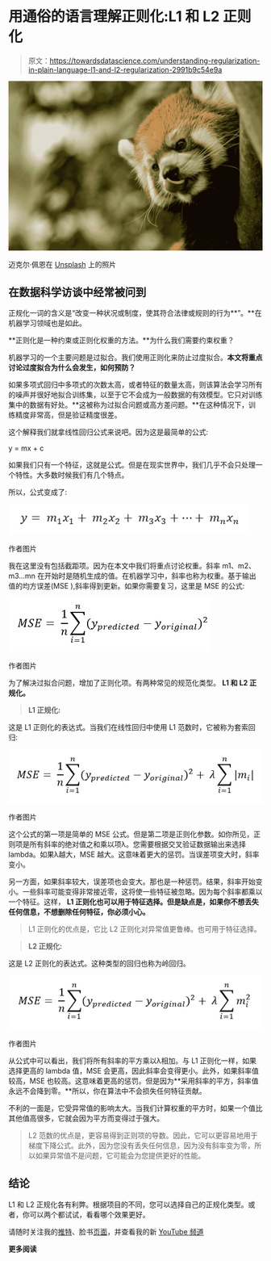 # 用通俗的语言理解正则化:L1 和 L2 正则化

> 原文：<https://towardsdatascience.com/understanding-regularization-in-plain-language-l1-and-l2-regularization-2991b9c54e9a>

![](img/adf7b13c1aac63e17f9064f1e82518bf.png)

迈克尔·佩恩在 [Unsplash](https://unsplash.com?utm_source=medium&utm_medium=referral) 上的照片

## 在数据科学访谈中经常被问到

正规化一词的含义是“改变一种状况或制度，使其符合法律或规则的行为**”。**在机器学习领域也是如此。

**正则化是一种约束或正则化权重的方法。**为什么我们需要约束权重？

机器学习的一个主要问题是过拟合。我们使用正则化来防止过度拟合。**本文将重点讨论过度拟合为什么会发生，如何预防？**

如果多项式回归中多项式的次数太高，或者特征的数量太高，则该算法会学习所有的噪声并很好地拟合训练集，以至于它不会成为一般数据的有效模型。它只对训练集中的数据有好处。**这被称为过拟合问题或高方差问题。**在这种情况下，训练精度非常高，但是验证精度很差。

这个解释我们就拿线性回归公式来说吧。因为这是最简单的公式:

y = mx + c

如果我们只有一个特征，这就是公式。但是在现实世界中，我们几乎不会只处理一个特性。大多数时候我们有几个特点。

所以，公式变成了:

![](img/ccba4a17c92a56de66cf091c71f399c0.png)

作者图片

我在这里没有包括截距项。因为在本文中我们将重点讨论权重。斜率 m1、m2、m3…mn 在开始时是随机生成的值。在机器学习中，斜率也称为权重。基于输出值的均方误差(MSE ),斜率得到更新。如果你需要复习，这里是 MSE 的公式:

![](img/19d393904b4846ccd6bff83664a03207.png)

作者图片

为了解决过拟合问题，增加了正则化项。有两种常见的规范化类型。 **L1 和 L2 正规化。**

> **L1 正规化:**

这是 L1 正则化的表达式。当我们在线性回归中使用 L1 范数时，它被称为套索回归:

![](img/4d60a95a3ca2052e7d26be66ffedeb0e.png)

作者图片

这个公式的第一项是简单的 MSE 公式。但是第二项是正则化参数。如你所见，正则项是所有斜率的绝对值之和乘以项λ。您需要根据交叉验证数据输出来选择 lambda。如果λ越大，MSE 越大。这意味着更大的惩罚。当误差项变大时，斜率变小。

另一方面，如果斜率较大，误差项也会变大。那也是一种惩罚。结果，斜率开始变小。一些斜率可能变得非常接近零，这将使一些特征被忽略。因为每个斜率都乘以一个特征。这样， **L1 正则化也可以用于特征选择。但是缺点是，如果你不想丢失任何信息，不想删除任何特征，你必须小心。**

> L1 正则化的优点是，它比 L2 正则化对异常值更鲁棒。也可用于特征选择。

> **L2 正规化:**

这是 L2 正则化的表达式。这种类型的回归也称为岭回归。

![](img/47296d2d181f7f51ad006a6cf8901b7c.png)

作者图片

从公式中可以看出，我们将所有斜率的平方乘以λ相加。与 L1 正则化一样，如果选择更高的 lambda 值，MSE 会更高，因此斜率会变得更小。此外，如果斜率值较高，MSE 也较高。这意味着更高的惩罚。但是因为**采用斜率的平方，斜率值永远不会降到零。**所以，你在算法中不会损失任何特征贡献。

不利的一面是，它受异常值的影响太大。当我们计算权重的平方时，如果一个值比其他值高很多，它就会因为平方而变得过于强大。

> L2 范数的优点是，更容易得到正则项的导数。因此，它可以更容易地用于梯度下降公式。此外，因为您没有丢失任何信息，因为没有斜率变为零，所以如果异常值不是问题，它可能会为您提供更好的性能。

## 结论

L1 和 L2 正规化各有利弊。根据项目的不同，您可以选择自己的正规化类型。或者，你可以两个都试试，看看哪个效果更好。

请随时关注我的[推特](https://twitter.com/rashida048)、脸书[页面](https://www.facebook.com/Regenerative-149425692134498)，并查看我的新 [YouTube 频道](https://www.youtube.com/channel/UCzJgOvsJJPCXWytXWuVSeXw)

**更多阅读**

[](https://pub.towardsai.net/data-analysis-91a38207c92b)  [](/a-complete-sentiment-analysis-project-using-pythons-scikit-learn-b9ccbb0405c2)  [](/30-very-useful-pandas-functions-for-everyday-data-analysis-tasks-f1eae16409af)  [](/a-data-storytelling-project-with-some-advanced-visualization-in-ggplot2-fb60dfc56dde)  [](/convolutional-neural-network-good-understanding-of-the-layers-and-an-image-classification-example-a280bc02c13e) 